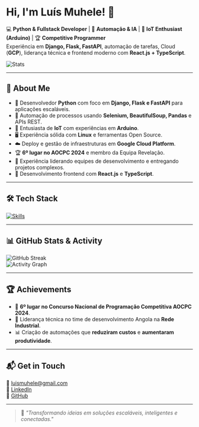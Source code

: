 # Hi, I'm Luís Muhele! 👋

💻 **Python & Fullstack Developer** | 🚀 **Automação & IA** | 📡 **IoT Enthusiast (Arduino)** | 🏆 **Competitive Programmer**  
Experiência em **Django, Flask, FastAPI**, automação de tarefas, Cloud (**GCP**), liderança técnica e frontend moderno com **React.js + TypeScript**.

![Stats](https://github-readme-stats.vercel.app/api?username=lord2pm&theme=vue-dark&show_icons=true&hide_border=true&count_private=true&v=1)

---

## 🚀 About Me

- 🐍 Desenvolvedor **Python** com foco em **Django, Flask e FastAPI** para aplicações escaláveis.  
- 🤖 Automação de processos usando **Selenium, BeautifulSoup, Pandas** e APIs REST.  
- 📡 Entusiasta de **IoT** com experiências em **Arduino**.  
- 🖥️ Experiência sólida com **Linux** e ferramentas Open Source.  
- ☁️ Deploy e gestão de infraestruturas em **Google Cloud Platform**.  
- 🏆 **6º lugar no AOCPC 2024** e membro da Equipa Revelação.  
- 🤝 Experiência liderando equipes de desenvolvimento e entregando projetos complexos.  
- 🎨 Desenvolvimento frontend com **React.js** e **TypeScript**.

---

## 🛠 Tech Stack

[![Skills](https://skillicons.dev/icons?i=python,django,flask,fastapi,selenium,react,typescript,postgresql,mysql,sqlite,git,linux,gcp,arduino,js,nodejs)](https://skillicons.dev)

---

## 📊 GitHub Stats & Activity

![GitHub Streak](https://streak-stats.demolab.com?user=lord2pm&theme=vue-dark&hide_border=true&v=1)  
![Activity Graph](https://github-readme-activity-graph.vercel.app/graph?username=lord2pm&theme=vue&hide_border=true&v=1)

---

## 🏆 Achievements

- 🏅 **6º lugar no Concurso Nacional de Programação Competitiva AOCPC 2024**.  
- 🤝 Liderança técnica no time de desenvolvimento Angola na **Rede Industrial**.  
- 📊 Criação de automações que **reduziram custos** e **aumentaram produtividade**.

---

## 📬 Get in Touch

📧 [luismuhele@gmail.com](mailto:luismuhele@gmail.com)  
💼 [LinkedIn](https://www.linkedin.com/in/lu%C3%ADs-muhele-708b49259/)  
🐙 [GitHub](https://github.com/lord2pm)  

---

> 🚀 *"Transformando ideias em soluções escaláveis, inteligentes e conectadas."*
